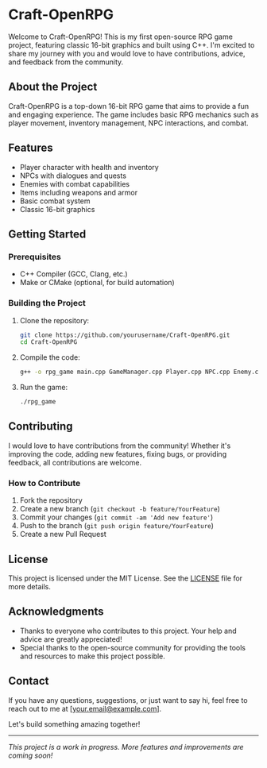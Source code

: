 # Craft-OpenRPG

Welcome to Craft-OpenRPG! This is my first open-source RPG game project, featuring classic 16-bit graphics and built using C++. I'm excited to share my journey with you and would love to have contributions, advice, and feedback from the community.

## About the Project

Craft-OpenRPG is a top-down 16-bit RPG game that aims to provide a fun and engaging experience. The game includes basic RPG mechanics such as player movement, inventory management, NPC interactions, and combat.

## Features

- Player character with health and inventory
- NPCs with dialogues and quests
- Enemies with combat capabilities
- Items including weapons and armor
- Basic combat system
- Classic 16-bit graphics

## Getting Started

### Prerequisites

- C++ Compiler (GCC, Clang, etc.)
- Make or CMake (optional, for build automation)

### Building the Project

1. Clone the repository:
    ```bash
    git clone https://github.com/yourusername/Craft-OpenRPG.git
    cd Craft-OpenRPG
    ```

2. Compile the code:
    ```bash
    g++ -o rpg_game main.cpp GameManager.cpp Player.cpp NPC.cpp Enemy.cpp Item.cpp Inventory.cpp Quest.cpp
    ```

3. Run the game:
    ```bash
    ./rpg_game
    ```

## Contributing

I would love to have contributions from the community! Whether it's improving the code, adding new features, fixing bugs, or providing feedback, all contributions are welcome.

### How to Contribute

1. Fork the repository
2. Create a new branch (`git checkout -b feature/YourFeature`)
3. Commit your changes (`git commit -am 'Add new feature'`)
4. Push to the branch (`git push origin feature/YourFeature`)
5. Create a new Pull Request

## License

This project is licensed under the MIT License. See the [LICENSE](LICENSE) file for more details.

## Acknowledgments

- Thanks to everyone who contributes to this project. Your help and advice are greatly appreciated!
- Special thanks to the open-source community for providing the tools and resources to make this project possible.

## Contact

If you have any questions, suggestions, or just want to say hi, feel free to reach out to me at [your.email@example.com].

Let's build something amazing together!

---

*This project is a work in progress. More features and improvements are coming soon!*
